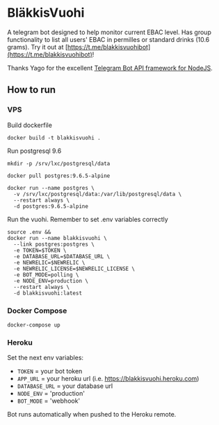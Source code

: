 # BläkkisVuohi

A telegram bot designed to help monitor current EBAC level. Has group functionality to list all users' EBAC in permilles or standard drinks (10.6 grams). Try it out at [https://t.me/blakkisvuohibot](https://t.me/blakkisvuohibot)!

Thanks Yago for the excellent [Telegram Bot API framework for NodeJS](https://github.com/yagop/node-telegram-bot-api).

## How to run

### VPS

Build dockerfile

```
docker build -t blakkisvuohi .
```

Run postgresql 9.6

```
mkdir -p /srv/lxc/postgresql/data

docker pull postgres:9.6.5-alpine

docker run --name postgres \
  -v /srv/lxc/postgresql/data:/var/lib/postgresql/data \
  --restart always \
  -d postgres:9.6.5-alpine

```

Run the vuohi. Remember to set .env variables correctly

```
source .env &&
docker run --name blakkisvuohi \
  --link postgres:postgres \
  -e TOKEN=$TOKEN \
  -e DATABASE_URL=$DATABASE_URL \
  -e NEWRELIC=$NEWRELIC \
  -e NEWRELIC_LICENSE=$NEWRELIC_LICENSE \
  -e BOT_MODE=polling \
  -e NODE_ENV=production \
  --restart always \
  -d blakkisvuohi:latest
```
### Docker Compose
```
docker-compose up
```
### Heroku

Set the next env variables:
- `TOKEN` = your bot token
- `APP_URL` = your heroku url (i.e. https://blakkisvuohi.heroku.com)
- `DATABASE_URL` = your database url
- `NODE_ENV` = 'production'
- `BOT_MODE` = 'webhook'

Bot runs automatically when pushed to the Heroku remote.